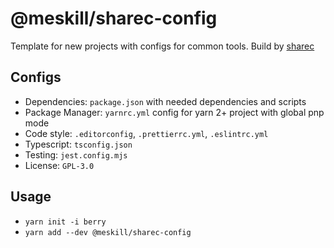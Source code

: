 # @meskill/sharec-config

Template for new projects with configs for common tools. Build by [sharec](https://github.com/lamartire/sharec)

## Configs

- Dependencies: `package.json` with needed dependencies and scripts
- Package Manager: `yarnrc.yml` config for yarn 2+ project with global pnp mode
- Code style: `.editorconfig`, `.prettierrc.yml`, `.eslintrc.yml`
- Typescript: `tsconfig.json`
- Testing: `jest.config.mjs`
- License: `GPL-3.0`

## Usage

- `yarn init -i berry`
- `yarn add --dev @meskill/sharec-config`
